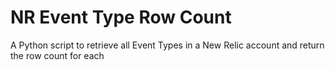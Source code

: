 # NR Event Type Row Count
A Python script to retrieve all Event Types in a New Relic account and return the row count for each
